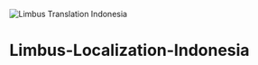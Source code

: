 ![Limbus Translation Indonesia](https://github.com/user-attachments/assets/f624ebf0-fb71-4ad6-8eb9-95eed62cf0df)
# Limbus-Localization-Indonesia
